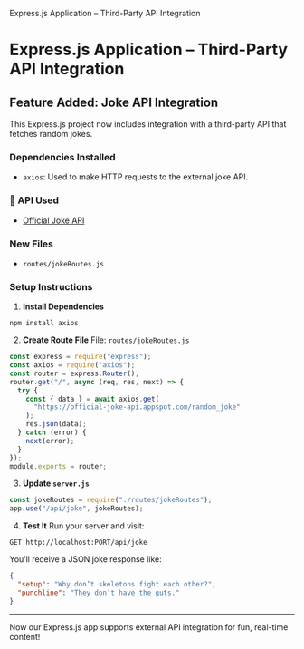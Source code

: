 Express.js Application – Third-Party API Integration

# Express.js Application – Third-Party API Integration

##  Feature Added: Joke API Integration

This Express.js project now includes integration with a third-party API that fetches random jokes.

###  Dependencies Installed

- `axios`: Used to make HTTP requests to the external joke API.

### 🔗 API Used

- [Official Joke API](https://official-joke-api.appspot.com/random_joke)

###  New Files

- `routes/jokeRoutes.js`

###  Setup Instructions

1. **Install Dependencies**

```
npm install axios
```

2. **Create Route File**
   File: `routes/jokeRoutes.js`

```js
const express = require("express");
const axios = require("axios");
const router = express.Router();
router.get("/", async (req, res, next) => {
  try {
    const { data } = await axios.get(
      "https://official-joke-api.appspot.com/random_joke"
    );
    res.json(data);
  } catch (error) {
    next(error);
  }
});
module.exports = router;
```

3. **Update `server.js`**

```js
const jokeRoutes = require("./routes/jokeRoutes");
app.use("/api/joke", jokeRoutes);
```

4. **Test It**
   Run your server and visit:

```
GET http://localhost:PORT/api/joke
```

You’ll receive a JSON joke response like:

```json
{
  "setup": "Why don’t skeletons fight each other?",
  "punchline": "They don’t have the guts."
}
```

---

 Now our Express.js app supports external API integration for fun, real-time content!
